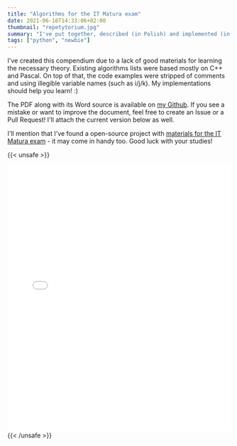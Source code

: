```yaml
---
title: "Algorithms for the IT Matura exam"
date: 2021-06-16T14:33:06+02:00
thumbnail: "repetytorium.jpg"
summary: "I've put together, described (in Polish) and implemented (in Python) every required algorithm for the IT Matura exam."
tags: ["python", "newbie"]
---
```


I've created this compendium due to a lack of good materials for learning the necessary theory. Existing algorithms lists were based mostly on C++ and Pascal. On top of that, the code examples were stripped of comments and using illegible variable names (such as i/j/k). My implementations should help you learn! :)    

The PDF along with its Word source is available on [my Github](https://github.com/asdfMaciej/algorytmy-z-informatyki). If you see a mistake or want to improve the document, feel free to create an Issue or a Pull Request! I'll attach the current version below as well.

I'll mention that I've found a open-source project with [materials for the IT Matura exam](https://github.com/wernexnrs/MATURA-INFORMATYKA) - it may come in handy too. Good luck with your studies!

{{< unsafe >}}
<iframe src="Matura z informatyki.pdf" style="width: 100%;height: 600px;border: none;"></iframe>
{{< /unsafe >}}

